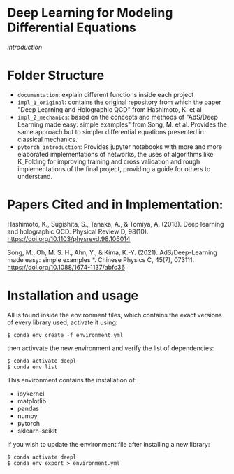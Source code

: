 
# Deep Learning for Modeling Differential Equations
*introduction*


# Folder Structure
- `documentation`: explain different functions inside each project
- `impl_1_original`: contains the original repository from which the paper "Deep Learning and Holographic QCD" from Hashimoto, K. et al
- `impl_2_mechanics`: based on the concepts and methods of "AdS/Deep Learning made easy: simple examples" from Song, M. et al. Provides the same approach but to simpler differential equations presented in classical mechanics.
- `pytorch_introduction`: Provides jupyter notebooks with more and more elaborated implementations of networks, the uses of algorithms like K_Folding for improving training and cross validation and rough implementations of the final project, providing a guide for others to understand.

# Papers Cited and in Implementation:

‌Hashimoto, K., Sugishita, S., Tanaka, A., & Tomiya, A. (2018). Deep learning and holographic QCD. Physical Review D, 98(10). https://doi.org/10.1103/physrevd.98.106014


Song, M., Oh, M. S. H., Ahn, Y., & Kima, K.-Y. (2021). AdS/Deep-Learning made easy: simple examples *. Chinese Physics C, 45(7), 073111. https://doi.org/10.1088/1674-1137/abfc36


# Installation and usage
All is found inside the environment files, which contains the exact versions of every library used, activate it using:

```
$ conda env create -f environment.yml
```

then activvate the new environment and verify the list of dependencies:

```
$ conda activate deepl
$ conda env list
```

This environment contains the installation of:
- ipykernel
- matplotlib
- pandas
- numpy
- pytorch
- sklearn-scikit

If you wish to update the environment file after installing a new library:

```
$ conda activate deepl
$ conda env export > environment.yml
```